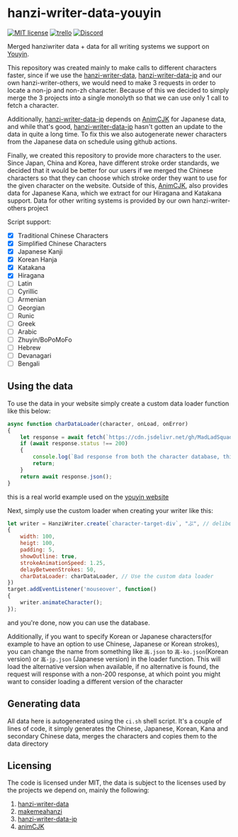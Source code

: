 # hanzi-writer-data-youyin
[![MIT license](https://img.shields.io/badge/License-MIT-blue.svg)](https://lbesson.mit-license.org/)
[![trello](https://img.shields.io/badge/Trello-UDE-blue])](https://trello.com/b/HmfuRY2K/untitleddesktop)
[![Discord](https://img.shields.io/discord/717037253292982315.svg?label=&logo=discord&logoColor=ffffff&color=7389D8&labelColor=6A7EC2)](https://discord.gg/4wgH8ZE)

Merged hanziwriter data + data for all writing systems we support on [Youyin](https://youyin.madladsquad.com/). 

This repository was created mainly to make calls to different characters faster, since if we use the 
[hanzi-writer-data](https://github.com/chanind/hanzi-writer-data), 
[hanzi-writer-data-jp](https://github.com/chanind/hanzi-writer-data-jp) and our own hanzi-writer-others, we would need to make 3
requests in order to locate a non-jp and non-zh character. Because of this we decided to simply merge the 3 projects into a
single monolyth so that we can use only 1 call to fetch a character. 

Additionally, [hanzi-writer-data-jp](https://github.com/chanind/hanzi-writer-data-jp) depends on 
[AnimCJK](https://github.com/parsimonhi/animCJK) for Japanese data, and while that's good, 
[hanzi-writer-data-jp](https://github.com/chanind/hanzi-writer-data-jp) hasn't gotten an update to the data in quite a long time.
To fix this we also autogenerate newer characters from the Japanese data on schedule using github actions. 

Finally, we created this repository to provide more characters to the user. Since Japan, China and Korea,
have different stroke order standards, we decided that it would be better for our users if we merged the Chinese characters so that
they can choose which stroke order they want to use for the given character on the website. Outside of this,
[AnimCJK](https://github.com/parsimonhi/animCJK), also provides data for Japanese Kana, which we extract for our Hiragana and
Katakana support. Data for other writing systems is provided by our own hanzi-writer-others project

Script support:
- [X] Traditional Chinese Characters
- [X] Simplified Chinese Characters
- [X] Japanese Kanji
- [X] Korean Hanja
- [X] Katakana
- [X] Hiragana
- [ ] Latin
- [ ] Cyrillic
- [ ] Armenian
- [ ] Georgian
- [ ] Runic
- [ ] Greek
- [ ] Arabic
- [ ] Zhuyin/BoPoMoFo
- [ ] Hebrew
- [ ] Devanagari
- [ ] Bengali

## Using the data
To use the data in your website simply create a custom data loader function like this below:
```js
async function charDataLoader(character, onLoad, onError)
{
    let response = await fetch(`https://cdn.jsdelivr.net/gh/MadLadSquad/hanzi-writer-data-youyin@latest/data/${character}.json`)
    if (await response.status !== 200)
    {
        console.log(`Bad response from both the character database, this is mainly caused by missing characters. Response code: ${response.status}`);
        return;
    }
    return await response.json();
}
```
this is a real world example used on the [youyin website](https://github.com/MadLadSquad/YouyinWeb)

Next, simply use the custom loader when creating your writer like this:
```js
let writer = HanziWriter.create(`character-target-div`, "ぷ", // deliberately use a Japanese Kana here
{
    width: 100,
    heigt: 100,
    padding: 5,
    showOutline: true,
    strokeAnimationSpeed: 1.25,
    delayBetweenStrokes: 50,
    charDataLoader: charDataLoader, // Use the custom data loader
})
target.addEventListener('mouseover', function() 
{
    writer.animateCharacter();
});
```
and you're done, now you can use the database.

Additionally, if you want to specify Korean or Japanese characters(for example to have an option to use Chinese, Japanese or 
Korean strokes), you can change the name from something like `高.json` to `高-ko.json`(Korean version) or `高-jp.json`
(Japanese version) in the loader function. This will load the alternative version when available, if no alternative is found,
the request will response with a non-200 response, at which point you might want to consider loading a different version of the
character

## Generating data
All data here is autogenerated using the `ci.sh` shell script. It's a couple of lines of code, it simply generates the Chinese,
Japanese, Korean, Kana and secondary Chinese data, merges the characters and copies them to the data directory

## Licensing
The code is licensed under MIT, the data is subject to the licenses used by the projects we depend on, mainly the following:
1. [hanzi-writer-data](https://github.com/chanind/hanzi-writer-data)
1. [makemeahanzi](https://github.com/skishore/makemeahanzi)
1. [hanzi-writer-data-jp](https://github.com/chanind/hanzi-writer-data-jp)
1. [animCJK](https://github.com/parsimonhi/animCJK)
